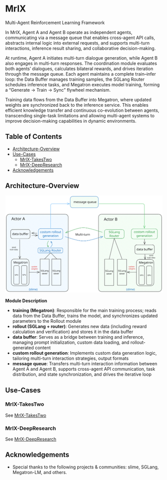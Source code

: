 # MrlX 

Multi-Agent Reinforcement Learning Framework

In MrlX, Agent A and Agent B operate as independent agents, communicating via a message queue that enables cross-agent API calls, abstracts internal logic into external requests, and supports multi-turn interactions, inference result sharing, and collaborative decision-making.

At runtime, Agent A initiates multi-turn dialogue generation, while Agent B also engages in multi-turn responses. The coordination module evaluates both agents’ dialogues, calculates bilateral rewards, and drives iteration through the message queue. Each agent maintains a complete train–infer loop: the Data Buffer manages training samples, the SGLang Router schedules inference tasks, and Megatron executes model training, forming a “Generate → Train → Sync” flywheel mechanism.

Training data flows from the Data Buffer into Megatron, where updated weights are synchronized back to the inference service. This enables efficient knowledge transfer and continuous co-evolution between agents, transcending single-task limitations and allowing multi-agent systems to improve decision-making capabilities in dynamic environments.

## Table of Contents

- [Architecture-Overview](#Architecture-Overview)
- [Use-Cases](#Use-Cases)
  - [MrlX-TakesTwo](#MrlX-TakesTwo)
  - [MrlX-DeepResearch](#MrlX-DeepResearch)
- [Acknowledgements](#Acknowledgements)

## Architecture-Overview

<div align="center">
    <img src="./figs/framework.svg" alt="framework" width="600">
</div>

**Module Description**

- **training (Megatron)**: Responsible for the main training process; reads data from the Data Buffer, trains the model, and synchronizes updated parameters to the Rollout module
- **rollout (SGLang + router)**: Generates new data (including reward calculation and verification) and stores it in the data buffer
- **data buffer**: Serves as a bridge between training and inference, managing prompt initialization, custom data loading, and rollout-generated content
- **custom rollout generation**: Implements custom data generation logic, tailoring multi-turn interaction strategies, output formats
- **message queue**: Transfers multi-turn interaction information between Agent A and Agent B, supports cross-agent API communication, task distribution, and state synchronization, and drives the iterative loop

## Use-Cases

### MrlX-TakesTwo
See [MrlX-TakesTwo](MrlX-TakesTwo/README.md)

### MrlX-DeepResearch
See [MrlX-DeepResearch](MrlX-DeepResearch/README_QUICKSTART.md)


## Acknowledgements

- Special thanks to the following projects & communities: slime, SGLang, Megatron-LM, and others.